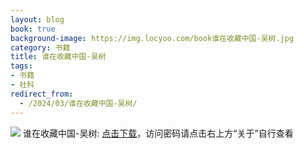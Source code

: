 ```yaml
---
layout: blog
book: true
background-image: https://img.locyoo.com/book谁在收藏中国-吴树.jpg
category: 书籍
title: 谁在收藏中国-吴树
tags:
- 书籍
- 社科
redirect_from:
  - /2024/03/谁在收藏中国-吴树/
---
```

![](https://img.locyoo.com/book谁在收藏中国-吴树.jpg)
谁在收藏中国-吴树: <a name = "ref1" href="https://url18.ctfile.com/f/50983618-1323175033-714012?p=3619">点击下载</a>，访问密码请点击右上方“关于”自行查看